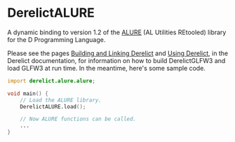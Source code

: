 DerelictALURE
===========

A dynamic binding to version 1.2 of the [ALURE][1] (AL Utilities REtooled) library for the D Programming Language.

Please see the pages [Building and Linking Derelict][2] and [Using Derelict][3], in the Derelict documentation, for information on how to build DerelictGLFW3 and load GLFW3 at run time. In the meantime, here's some sample code.

```D
import derelict.alure.alure;

void main() {
    // Load the ALURE library.
    DerelictALURE.load();

    // Now ALURE functions can be called.
    ...
}
```

[1]: http://kcat.strangesoft.net/alure.html
[2]: http://derelictorg.github.io/compiling.html
[3]: http://derelictorg.github.io/using.html
